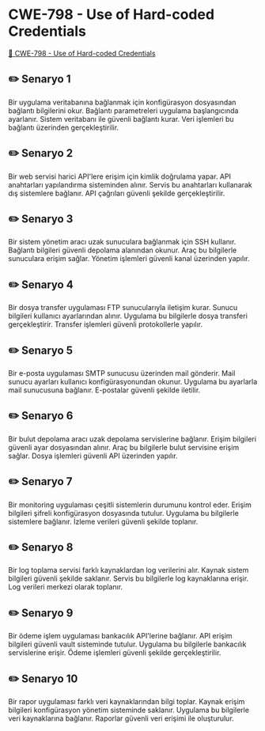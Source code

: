 # CWE-798 - Use of Hard-coded Credentials
<a href="https://cwe.mitre.org/data/definitions/798.html" target="_blank">🔗 CWE-798 - Use of Hard-coded Credentials</a>

## ✏️ Senaryo 1
Bir uygulama veritabanına bağlanmak için konfigürasyon dosyasından bağlantı bilgilerini okur. Bağlantı parametreleri uygulama başlangıcında ayarlanır. Sistem veritabanı ile güvenli bağlantı kurar. Veri işlemleri bu bağlantı üzerinden gerçekleştirilir.

## ✏️ Senaryo 2
Bir web servisi harici API'lere erişim için kimlik doğrulama yapar. API anahtarları yapılandırma sisteminden alınır. Servis bu anahtarları kullanarak dış sistemlere bağlanır. API çağrıları güvenli şekilde gerçekleştirilir.

## ✏️ Senaryo 3
Bir sistem yönetim aracı uzak sunuculara bağlanmak için SSH kullanır. Bağlantı bilgileri güvenli depolama alanından okunur. Araç bu bilgilerle sunuculara erişim sağlar. Yönetim işlemleri güvenli kanal üzerinden yapılır.

## ✏️ Senaryo 4
Bir dosya transfer uygulaması FTP sunucularıyla iletişim kurar. Sunucu bilgileri kullanıcı ayarlarından alınır. Uygulama bu bilgilerle dosya transferi gerçekleştirir. Transfer işlemleri güvenli protokollerle yapılır.

## ✏️ Senaryo 5
Bir e-posta uygulaması SMTP sunucusu üzerinden mail gönderir. Mail sunucu ayarları kullanıcı konfigürasyonundan okunur. Uygulama bu ayarlarla mail sunucusuna bağlanır. E-postalar güvenli şekilde iletilir.

## ✏️ Senaryo 6
Bir bulut depolama aracı uzak depolama servislerine bağlanır. Erişim bilgileri güvenli ayar dosyasından alınır. Araç bu bilgilerle bulut servisine erişim sağlar. Dosya işlemleri güvenli API üzerinden yapılır.

## ✏️ Senaryo 7
Bir monitoring uygulaması çeşitli sistemlerin durumunu kontrol eder. Erişim bilgileri şifreli konfigürasyon dosyasında tutulur. Uygulama bu bilgilerle sistemlere bağlanır. İzleme verileri güvenli şekilde toplanır.

## ✏️ Senaryo 8
Bir log toplama servisi farklı kaynaklardan log verilerini alır. Kaynak sistem bilgileri güvenli şekilde saklanır. Servis bu bilgilerle log kaynaklarına erişir. Log verileri merkezi olarak toplanır.

## ✏️ Senaryo 9
Bir ödeme işlem uygulaması bankacılık API'lerine bağlanır. API erişim bilgileri güvenli vault sisteminde tutulur. Uygulama bu bilgilerle bankacılık servislerine erişir. Ödeme işlemleri güvenli şekilde gerçekleştirilir.

## ✏️ Senaryo 10
Bir rapor uygulaması farklı veri kaynaklarından bilgi toplar. Kaynak erişim bilgileri konfigürasyon yönetim sisteminde saklanır. Uygulama bu bilgilerle veri kaynaklarına bağlanır. Raporlar güvenli veri erişimi ile oluşturulur.

